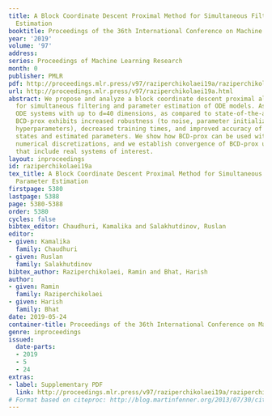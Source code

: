```yaml
---
title: A Block Coordinate Descent Proximal Method for Simultaneous Filtering and Parameter
  Estimation
booktitle: Proceedings of the 36th International Conference on Machine Learning
year: '2019'
volume: '97'
address: 
series: Proceedings of Machine Learning Research
month: 0
publisher: PMLR
pdf: http://proceedings.mlr.press/v97/raziperchikolaei19a/raziperchikolaei19a.pdf
url: http://proceedings.mlr.press/v97/raziperchikolaei19a.html
abstract: We propose and analyze a block coordinate descent proximal algorithm (BCD-prox)
  for simultaneous filtering and parameter estimation of ODE models. As we show on
  ODE systems with up to d=40 dimensions, as compared to state-of-the-art methods,
  BCD-prox exhibits increased robustness (to noise, parameter initialization, and
  hyperparameters), decreased training times, and improved accuracy of both filtered
  states and estimated parameters. We show how BCD-prox can be used with multistep
  numerical discretizations, and we establish convergence of BCD-prox under hypotheses
  that include real systems of interest.
layout: inproceedings
id: raziperchikolaei19a
tex_title: A Block Coordinate Descent Proximal Method for Simultaneous Filtering and
  Parameter Estimation
firstpage: 5380
lastpage: 5388
page: 5380-5388
order: 5380
cycles: false
bibtex_editor: Chaudhuri, Kamalika and Salakhutdinov, Ruslan
editor:
- given: Kamalika
  family: Chaudhuri
- given: Ruslan
  family: Salakhutdinov
bibtex_author: Raziperchikolaei, Ramin and Bhat, Harish
author:
- given: Ramin
  family: Raziperchikolaei
- given: Harish
  family: Bhat
date: 2019-05-24
container-title: Proceedings of the 36th International Conference on Machine Learning
genre: inproceedings
issued:
  date-parts:
  - 2019
  - 5
  - 24
extras:
- label: Supplementary PDF
  link: http://proceedings.mlr.press/v97/raziperchikolaei19a/raziperchikolaei19a-supp.pdf
# Format based on citeproc: http://blog.martinfenner.org/2013/07/30/citeproc-yaml-for-bibliographies/
---
```

